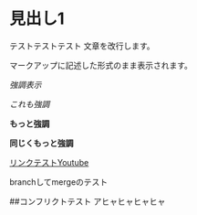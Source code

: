 # 見出し1
テストテストテスト
文章を改行します。

マークアップに記述した形式のまま表示されます。

*強調表示*

_これも強調_

**もっと強調**

__同じくもっと強調__

[リンクテストYoutube](youtube.com)

branchしてmergeのテスト

##コンフリクトテスト
アヒャヒャヒャヒャ